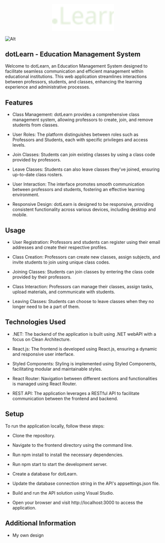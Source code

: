 <div align="center"> 
  <img src="https://github.com/h4rdPL/dotLearn/blob/master/frontend/src/assets/images/logo.svg" width=200px" alt="logo"/>
</div>

![Alt](https://repobeats.axiom.co/api/embed/f3520d7a9950d4398e11499cad52b7d61f8df899.svg "Repobeats analytics image")


## dotLearn - Education Management System

Welcome to dotLearn, an Education Management System designed to facilitate seamless communication and efficient management within educational institutions. This web application streamlines interactions between professors, students, and classes, enhancing the learning experience and administrative processes.

## Features
- Class Management: dotLearn provides a comprehensive class management system, allowing professors to create, join, and remove students from classes.

- User Roles: The platform distinguishes between roles such as Professors and Students, each with specific privileges and access levels.

- Join Classes: Students can join existing classes by using a class code provided by professors.

- Leave Classes: Students can also leave classes they've joined, ensuring up-to-date class rosters.

- User Interaction: The interface promotes smooth communication between professors and students, fostering an effective learning environment.

- Responsive Design: dotLearn is designed to be responsive, providing consistent functionality across various devices, including desktop and mobile.

## Usage
- User Registration: Professors and students can register using their email addresses and create their respective profiles.

- Class Creation: Professors can create new classes, assign subjects, and invite students to join using unique class codes.

- Joining Classes: Students can join classes by entering the class code provided by their professors.

- Class Interaction: Professors can manage their classes, assign tasks, upload materials, and communicate with students.

- Leaving Classes: Students can choose to leave classes when they no longer need to be a part of them.

## Technologies Used
- .NET: The backend of the application is built using .NET webAPI with a focus on Clean Architecture.

- React.js: The frontend is developed using React.js, ensuring a dynamic and responsive user interface.

- Styled Components: Styling is implemented using Styled Components, facilitating modular and maintainable styles.

- React Router: Navigation between different sections and functionalities is managed using React Router.

- REST API: The application leverages a RESTful API to facilitate communication between the frontend and backend.

## Setup
To run the application locally, follow these steps:

- Clone the repository.

- Navigate to the frontend directory using the command line.

- Run npm install to install the necessary dependencies.

- Run npm start to start the development server.

- Create a database for dotLearn.

- Update the database connection string in the API's appsettings.json file.

- Build and run the API solution using Visual Studio.

- Open your browser and visit http://localhost:3000 to access the application.

## Additional Information
- My own design
